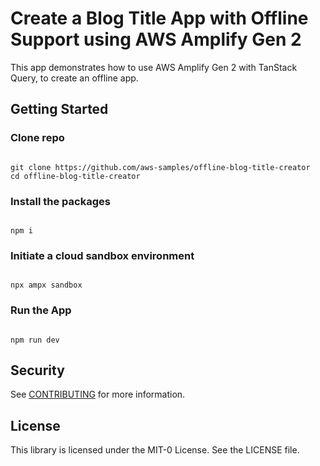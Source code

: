 # Create a Blog Title App with Offline Support using AWS Amplify Gen 2

This app demonstrates how to use AWS Amplify Gen 2 with TanStack Query, to create an offline app.

## Getting Started

### Clone repo

```

git clone https://github.com/aws-samples/offline-blog-title-creator
cd offline-blog-title-creator

```

### Install the packages

```

npm i

```

### Initiate a cloud sandbox environment

```

npx ampx sandbox

```

### Run the App

```

npm run dev

```

## Security

See [CONTRIBUTING](CONTRIBUTING.md#security-issue-notifications) for more information.

## License

This library is licensed under the MIT-0 License. See the LICENSE file.
